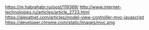 https://m.habrahabr.ru/post/119369/
http://www.internet-technologies.ru/articles/article_2723.html
https://alexatnet.com/articles/model-view-controller-mvc-javascript
https://developer.chrome.com/static/images/mvc.png